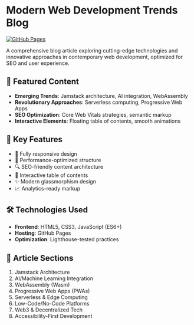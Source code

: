 # Modern Web Development Trends Blog

[![GitHub Pages](https://img.shields.io/badge/View-Live%20Demo-brightgreen)](https://worldsocoled.github.io/ModernWebDev.html)


A comprehensive blog article exploring cutting-edge technologies and innovative approaches in contemporary web development, optimized for SEO and user experience.

## 🌟 Featured Content
- **Emerging Trends**: Jamstack architecture, AI integration, WebAssembly
- **Revolutionary Approaches**: Serverless computing, Progressive Web Apps
- **SEO Optimization**: Core Web Vitals strategies, semantic markup
- **Interactive Elements**: Floating table of contents, smooth animations

## 🚀 Key Features
- 📱 Fully responsive design
- 🚀 Performance-optimized structure
- 🔍 SEO-friendly content architecture
- 📖 Interactive table of contents
- ✨ Modern glassmorphism design
- 📈 Analytics-ready markup

## 🛠 Technologies Used
- **Frontend**: HTML5, CSS3, JavaScript (ES6+)
- **Hosting**: GitHub Pages
- **Optimization**: Lighthouse-tested practices

## 📄 Article Sections
1. Jamstack Architecture
2. AI/Machine Learning Integration  
3. WebAssembly (Wasm)
4. Progressive Web Apps (PWAs)
5. Serverless & Edge Computing
6. Low-Code/No-Code Platforms
7. Web3 & Decentralized Tech
8. Accessibility-First Development
